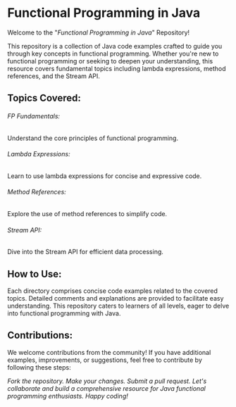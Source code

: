 # **Functional Programming in Java**

Welcome to the "_Functional Programming in Java_" Repository!

This repository is a collection of Java code examples crafted to guide you through key concepts in functional programming. Whether you're new to functional programming or seeking to deepen your understanding, this resource covers fundamental topics including lambda expressions, method references, and the Stream API.

## Topics Covered:

###### FP Fundamentals:
Understand the core principles of functional programming.

###### Lambda Expressions:
Learn to use lambda expressions for concise and expressive code.

###### Method References: 
Explore the use of method references to simplify code.

###### Stream API: 
Dive into the Stream API for efficient data processing.

## How to Use:

Each directory comprises concise code examples related to the covered topics. Detailed comments and explanations are provided to facilitate easy understanding. This repository caters to learners of all levels, eager to delve into functional programming with Java.

## Contributions:

We welcome contributions from the community! If you have additional examples, improvements, or suggestions, feel free to contribute by following these steps:

_Fork the repository.
Make your changes.
Submit a pull request.
Let's collaborate and build a comprehensive resource for Java functional programming enthusiasts. Happy coding!_